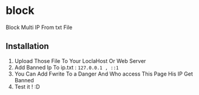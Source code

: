 # block
Block Multi IP From txt File

## Installation

1. Upload Those File To Your LoclaHost Or Web Server
2. Add Banned Ip To ip.txt : `127.0.0.1 , ::1`
3. You Can Add Fwrite To a Danger And Who access This Page His IP Get Banned
4. Test it ! :D

